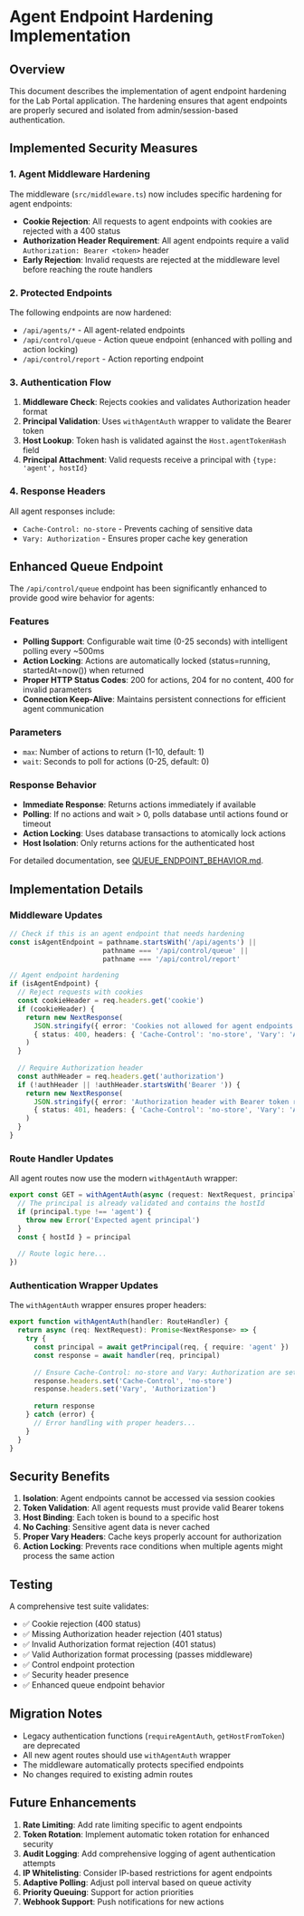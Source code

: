 # Agent Endpoint Hardening Implementation

## Overview

This document describes the implementation of agent endpoint hardening for the Lab Portal application. The hardening ensures that agent endpoints are properly secured and isolated from admin/session-based authentication.

## Implemented Security Measures

### 1. Agent Middleware Hardening

The middleware (`src/middleware.ts`) now includes specific hardening for agent endpoints:

- **Cookie Rejection**: All requests to agent endpoints with cookies are rejected with a 400 status
- **Authorization Header Requirement**: All agent endpoints require a valid `Authorization: Bearer <token>` header
- **Early Rejection**: Invalid requests are rejected at the middleware level before reaching the route handlers

### 2. Protected Endpoints

The following endpoints are now hardened:

- `/api/agents/*` - All agent-related endpoints
- `/api/control/queue` - Action queue endpoint (enhanced with polling and action locking)
- `/api/control/report` - Action reporting endpoint

### 3. Authentication Flow

1. **Middleware Check**: Rejects cookies and validates Authorization header format
2. **Principal Validation**: Uses `withAgentAuth` wrapper to validate the Bearer token
3. **Host Lookup**: Token hash is validated against the `Host.agentTokenHash` field
4. **Principal Attachment**: Valid requests receive a principal with `{type: 'agent', hostId}`

### 4. Response Headers

All agent responses include:
- `Cache-Control: no-store` - Prevents caching of sensitive data
- `Vary: Authorization` - Ensures proper cache key generation

## Enhanced Queue Endpoint

The `/api/control/queue` endpoint has been significantly enhanced to provide good wire behavior for agents:

### Features

- **Polling Support**: Configurable wait time (0-25 seconds) with intelligent polling every ~500ms
- **Action Locking**: Actions are automatically locked (status=running, startedAt=now()) when returned
- **Proper HTTP Status Codes**: 200 for actions, 204 for no content, 400 for invalid parameters
- **Connection Keep-Alive**: Maintains persistent connections for efficient agent communication

### Parameters

- `max`: Number of actions to return (1-10, default: 1)
- `wait`: Seconds to poll for actions (0-25, default: 0)

### Response Behavior

- **Immediate Response**: Returns actions immediately if available
- **Polling**: If no actions and wait > 0, polls database until actions found or timeout
- **Action Locking**: Uses database transactions to atomically lock actions
- **Host Isolation**: Only returns actions for the authenticated host

For detailed documentation, see [QUEUE_ENDPOINT_BEHAVIOR.md](QUEUE_ENDPOINT_BEHAVIOR.md).

## Implementation Details

### Middleware Updates

```typescript
// Check if this is an agent endpoint that needs hardening
const isAgentEndpoint = pathname.startsWith('/api/agents') || 
                       pathname === '/api/control/queue' || 
                       pathname === '/api/control/report'

// Agent endpoint hardening
if (isAgentEndpoint) {
  // Reject requests with cookies
  const cookieHeader = req.headers.get('cookie')
  if (cookieHeader) {
    return new NextResponse(
      JSON.stringify({ error: 'Cookies not allowed for agent endpoints' }),
      { status: 400, headers: { 'Cache-Control': 'no-store', 'Vary': 'Authorization' } }
    )
  }
  
  // Require Authorization header
  const authHeader = req.headers.get('authorization')
  if (!authHeader || !authHeader.startsWith('Bearer ')) {
    return new NextResponse(
      JSON.stringify({ error: 'Authorization header with Bearer token required' }),
      { status: 401, headers: { 'Cache-Control': 'no-store', 'Vary': 'Authorization' } }
    )
  }
}
```

### Route Handler Updates

All agent routes now use the modern `withAgentAuth` wrapper:

```typescript
export const GET = withAgentAuth(async (request: NextRequest, principal: Principal) => {
  // The principal is already validated and contains the hostId
  if (principal.type !== 'agent') {
    throw new Error('Expected agent principal')
  }
  const { hostId } = principal
  
  // Route logic here...
})
```

### Authentication Wrapper Updates

The `withAgentAuth` wrapper ensures proper headers:

```typescript
export function withAgentAuth(handler: RouteHandler) {
  return async (req: NextRequest): Promise<NextResponse> => {
    try {
      const principal = await getPrincipal(req, { require: 'agent' })
      const response = await handler(req, principal)
      
      // Ensure Cache-Control: no-store and Vary: Authorization are set
      response.headers.set('Cache-Control', 'no-store')
      response.headers.set('Vary', 'Authorization')
      
      return response
    } catch (error) {
      // Error handling with proper headers...
    }
  }
}
```

## Security Benefits

1. **Isolation**: Agent endpoints cannot be accessed via session cookies
2. **Token Validation**: All agent requests must provide valid Bearer tokens
3. **Host Binding**: Each token is bound to a specific host
4. **No Caching**: Sensitive agent data is never cached
5. **Proper Vary Headers**: Cache keys properly account for authorization
6. **Action Locking**: Prevents race conditions when multiple agents might process the same action

## Testing

A comprehensive test suite validates:

- ✅ Cookie rejection (400 status)
- ✅ Missing Authorization header rejection (401 status)
- ✅ Invalid Authorization format rejection (401 status)
- ✅ Valid Authorization format processing (passes middleware)
- ✅ Control endpoint protection
- ✅ Security header presence
- ✅ Enhanced queue endpoint behavior

## Migration Notes

- Legacy authentication functions (`requireAgentAuth`, `getHostFromToken`) are deprecated
- All new agent routes should use `withAgentAuth` wrapper
- The middleware automatically protects specified endpoints
- No changes required to existing admin routes

## Future Enhancements

1. **Rate Limiting**: Add rate limiting specific to agent endpoints
2. **Token Rotation**: Implement automatic token rotation for enhanced security
3. **Audit Logging**: Add comprehensive logging of agent authentication attempts
4. **IP Whitelisting**: Consider IP-based restrictions for agent endpoints
5. **Adaptive Polling**: Adjust poll interval based on queue activity
6. **Priority Queuing**: Support for action priorities
7. **Webhook Support**: Push notifications for new actions
